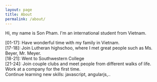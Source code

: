 ```yaml
---
layout: page
title: About
permalink: /about/
---
```


Hi, my name is Son Pham. I'm an international student from Vietnam.   

[01-17]: Have wonderful time with my family in Vietnam.  
[17-18]: Join Lutheran highschoo, where I met great people such as Ms. Beyer, Mr. Meyer.  
[18-21]: Went to Southwestern College  
[21-24]:  Join couple clubs and meet people from different walks of life.  
Work at a company for the first time.  
Continue learning new skills: javascript, angularjs,..  

